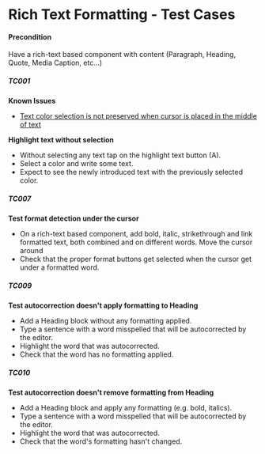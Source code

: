 
# Rich Text Formatting - Test Cases

#### **Precondition**

Have a rich-text based component with content (Paragraph, Heading, Quote, Media Caption, etc...)

##### TC001

**Known Issues**

- [Text color selection is not preserved when cursor is placed in the middle of text](https://github.com/WordPress/gutenberg/issues/42714)

**Highlight text without selection**

- Without selecting any text tap on the highlight text button (A).
- Select a color and write some text.
- Expect to see the newly introduced text with the previously selected color.
##### TC007

**Test format detection under the cursor**

- On a rich-text based component, add bold, italic, strikethrough and link formatted text, both combined and on different words.
Move the cursor around
- Check that the proper format buttons get selected when the cursor get under a formatted word.

##### TC009

**Test autocorrection doesn't apply formatting to Heading**

- Add a Heading block without any formatting applied.
- Type a sentence with a word misspelled that will be autocorrected by the editor.
- Highlight the word that was autocorrected.
- Check that the word has no formatting applied.

##### TC010

**Test autocorrection doesn't remove formatting from Heading**

- Add a Heading block and apply any formatting (e.g. bold, italics).
- Type a sentence with a word misspelled that will be autocorrected by the editor.
- Highlight the word that was autocorrected.
- Check that the word's formatting hasn't changed.
